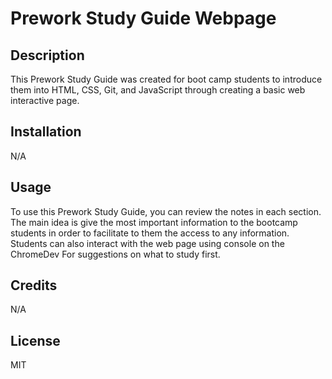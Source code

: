 # Prework Study Guide Webpage

## Description

This Prework Study Guide was created for boot camp students to introduce them into  HTML, CSS, Git, and JavaScript through creating a basic web interactive page.

## Installation

N/A

## Usage

To use this Prework Study Guide, you can review the notes in each section. The main idea is give the most important information to the bootcamp students in order to facilitate to them the access to any information. Students can also interact with the web page using console on the ChromeDev For suggestions on what to study first. 
## Credits

N/A

## License

MIT
